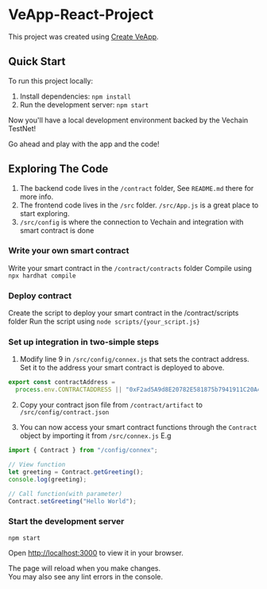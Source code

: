 # VeApp-React-Project

This project was created using [Create VeApp](https://github.com/hexdee/create-veapp).

## Quick Start

To run this project locally:

1. Install dependencies: `npm install`
2. Run the development server: `npm start`

Now you'll have a local development environment backed by the Vechain TestNet!

Go ahead and play with the app and the code!

## Exploring The Code

1. The backend code lives in the `/contract` folder, See `README.md` there for more info.
2. The frontend code lives in the `/src` folder. `/src/App.js` is a great place to start exploring.
3. `/src/config` is where the connection to Vechain and integration with smart contract is done

### Write your own smart contract

Write your smart contract in the `/contract/contracts` folder
Compile using `npx hardhat compile`

### Deploy contract

Create the script to deploy your smart contract in the /contract/scripts folder
Run the script using `node scripts/{your_script.js}`

### Set up integration in two-simple steps

1. Modify line 9 in `/src/config/connex.js` that sets the contract address. Set it to the address your smart contract is deployed to above.

```javascript
export const contractAddress =
  process.env.CONTRACTADDRESS || "0xF2ad5A9d8E20782E581875b7941911C20A45e73E";
```

2. Copy your contract json file from `/contract/artifact` to `/src/config/contract.json`

3. You can now access your smart contract functions through the `Contract` object by importing it from `/src/connex.js`
   E.g

```javascript
import { Contract } from "/config/connex";

// View function
let greeting = Contract.getGreeting();
console.log(greeting);

// Call function(with parameter)
Contract.setGreeting("Hello World");
```

### Start the development server

```shell
npm start
```

Open [http://localhost:3000](http://localhost:3000) to view it in your browser.

The page will reload when you make changes.\
You may also see any lint errors in the console.
